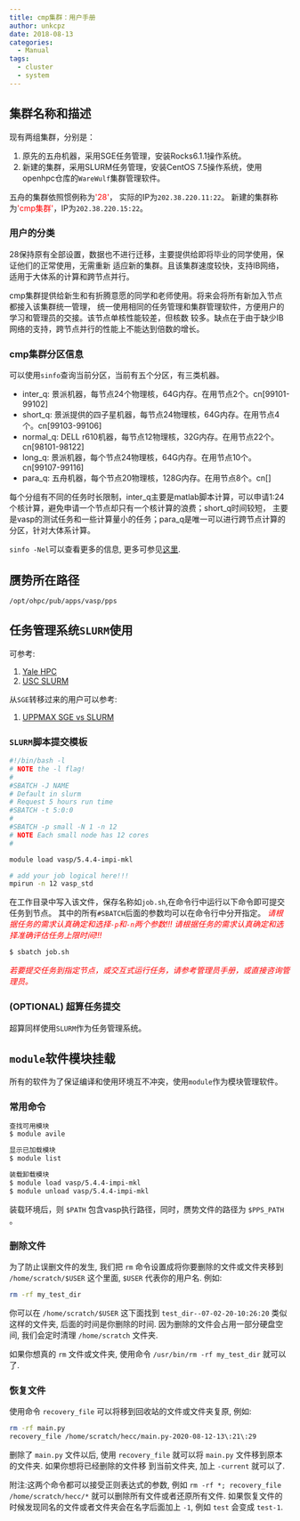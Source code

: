 ```yaml
---
title: cmp集群：用户手册
author: unkcpz
date: 2018-08-13
categories:
  - Manual
tags:
  - cluster
  - system
---
```


## 集群名称和描述
现有两组集群，分别是：
  1. 原先的五舟机器，采用SGE任务管理，安装Rocks6.1.1操作系统。
  2. 新建的集群，采用SLURM任务管理，安装CentOS 7.5操作系统，使用openhpc仓库的`WareWulf`集群管理软件。

<!--more-->

五舟的集群依照惯例称为<span style="color:red">'28'</span>，
实际的IP为`202.38.220.11:22`。
新建的集群称为<span style="color:red">'cmp集群'</span>，IP为`202.38.220.15:22`。

### 用户的分类
28保持原有全部设置，数据也不进行迁移，主要提供给即将毕业的同学使用，保证他们的正常使用，无需重新
适应新的集群。且该集群速度较快，支持IB网络，适用于大体系的计算和跨节点并行。

cmp集群提供给新生和有折腾意愿的同学和老师使用。将来会将所有新加入节点都接入该集群统一管理，
统一使用相同的任务管理和集群管理软件，方便用户的学习和管理员的交接。该节点单核性能较差，但核数
较多。缺点在于由于缺少IB网络的支持，跨节点并行的性能上不能达到倍数的增长。

### cmp集群分区信息
可以使用`sinfo`查询当前分区，当前有五个分区，有三类机器。

- inter_q: 景派机器，每节点24个物理核，64G内存。在用节点2个。cn[99101-99102]
- short_q: 景派提供的四子星机器，每节点24物理核，64G内存。在用节点4个。cn[99103-99106]
- normal_q: DELL r610机器，每节点12物理核，32G内存。在用节点22个。cn[98101-98122]
- long_q: 景派机器，每个节点24物理核，64G内存。在用节点10个。cn[99107-99116]
- para_q: 五舟机器，每个节点20物理核，128G内存。在用节点8个。cn[]

每个分组有不同的任务时长限制，inter_q主要是matlab脚本计算，可以申请1:24个核计算，避免申请一个节点却只有一个核计算的浪费；short_q时间较短，
主要是vasp的测试任务和一些计算量小的任务；para_q是唯一可以进行跨节点计算的分区，针对大体系计算。

`sinfo -Nel`可以查看更多的信息, 更多可参见[这里](http://geco.mines.edu/prototype/manpages/sinfo.html).

## 赝势所在路径
``/opt/ohpc/pub/apps/vasp/pps``

## 任务管理系统`SLURM`使用

可参考:

1. [Yale HPC](https://research.computing.yale.edu/support/hpc/user-guide/slurm)
2. [USC SLURM](https://hpcc.usc.edu/support/documentation/slurm/)

从`SGE`转移过来的用户可以参考:

1. [UPPMAX SGE vs SLURM](https://www.uppmax.uu.se/support/user-guides/sge-vs-slurm-comparison/)

### `SLURM`脚本提交模板
```bash
#!/bin/bash -l
# NOTE the -l flag!
#
#SBATCH -J NAME
# Default in slurm
# Request 5 hours run time
#SBATCH -t 5:0:0
#
#SBATCH -p small -N 1 -n 12
# NOTE Each small node has 12 cores
#

module load vasp/5.4.4-impi-mkl

# add your job logical here!!!
mpirun -n 12 vasp_std
```
在工作目录中写入该文件，保存名称如`job.sh`,在命令行中运行以下命令即可提交任务到节点。
其中的所有`#SBATCH`后面的参数均可以在命令行中分开指定。
<span style="color:red">*请根据任务的需求认真确定和选择`-p`和`-n`两个参数!!!*</span>
<span style="color:red">*请根据任务的需求认真确定和选择准确评估任务上限时间!!!*</span>

```sh
$ sbatch job.sh
```

<span style="color:red">*若要提交任务到指定节点，或交互式运行任务，请参考管理员手册，或直接咨询管理员。*</span>

### (OPTIONAL) 超算任务提交
超算同样使用`SLURM`作为任务管理系统。

## `module`软件模块挂载
所有的软件为了保证编译和使用环境互不冲突，使用`module`作为模块管理软件。

### 常用命令

```bash
查找可用模块
$ module avile

显示已加载模块
$ module list

装载卸载模块
$ module load vasp/5.4.4-impi-mkl
$ module unload vasp/5.4.4-impi-mkl
```

装载环境后，则 ``$PATH`` 包含vasp执行路径，同时，赝势文件的路径为 ``$PPS_PATH`` 。


### 删除文件
为了防止误删文件的发生, 我们把 `rm` 命令设置成将你要删除的文件或文件夹移到 `/home/scratch/$USER` 这个里面, `$USER` 代表你的用户名.
例如:

```bash
rm -rf my_test_dir
```

你可以在 `/home/scratch/$USER` 这下面找到 `test_dir--07-02-20-10:26:20` 类似这样的文件夹, 后面的时间是你删除的时间. 因为删除的文件会占用一部分硬盘空间, 我们会定时清理 `/home/scratch` 文件夹.


如果你想真的 `rm` 文件或文件夹, 使用命令 `/usr/bin/rm -rf my_test_dir` 就可以了.

### 恢复文件
使用命令 ``recovery_file`` 可以将移到回收站的文件或文件夹复原, 例如:

```bash
rm -rf main.py
recovery_file /home/scratch/hecc/main.py-2020-08-12-13\:21\:29
```
删除了 `main.py` 文件以后, 使用 ``recovery_file`` 就可以将 `main.py` 文件移到原本的文件夹. 如果你想将已经删除的文件移
到当前文件夹, 加上 `-current` 就可以了.

附注:这两个命令都可以接受正则表达式的参数, 例如 ``rm -rf *; recovery_file /home/scratch/hecc/*`` 就可以删除所有文件或者还原所有文件.
如果恢复文件的时候发现同名的文件或者文件夹会在名字后面加上 `-1`, 例如 `test` 会变成 `test-1`.
